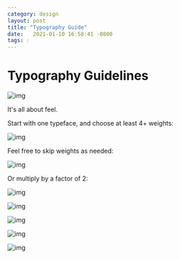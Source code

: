 ```yaml
---
category: design
layout: post
title: "Typography Guide"
date:   2021-01-10 16:58:41 -0800
tags: 💧
---
```


# Typography Guidelines

![img](/assets/images/59b93bd45a0c4c000153df99_Typography%20102b.015b.gif)

It's all about feel.

Start with one typeface, and choose at least 4+ weights:

![img](/assets/images/59b93cfada0d170001122c1e_Typography%20102b.033.png)

Feel free to skip weights as needed:

![img](/assets/images/59b93d6989764b00012d8b36_Typography%20102b.037.png)

Or multiply by a factor of 2:

![img](/assets/images/59b94643474ce00001339a07_Typography%20102b.039.png)

![img](/assets/images/59b946ad3d68fd0001391c84_Typography%20102b.043.png)

![img](/assets/images/59b947051016420001dfaece_Typography%20102b.046.png)

![img](/assets/images/59b9473a1016420001dfaeda_Typography%20102b.047.png)

![img](/assets/images/59b949ebd5c9fd00013e7174_Typography%20102b.090.png)